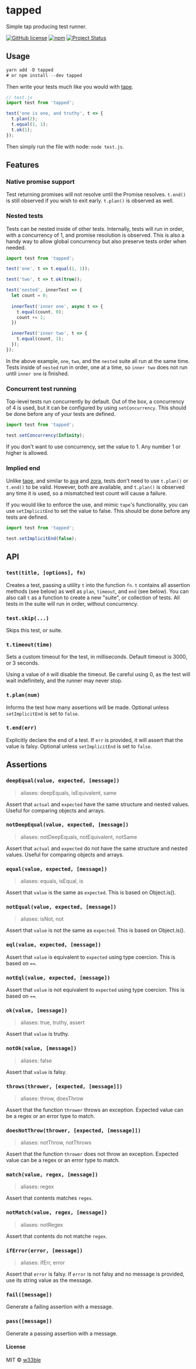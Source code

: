 # tapped

Simple tap producing test runner.

[![GitHub license](https://img.shields.io/badge/license-MIT-blue.svg)](https://raw.githubusercontent.com/w33ble/tapped/master/LICENSE)
[![npm](https://img.shields.io/npm/v/tapped.svg)](https://www.npmjs.com/package/tapped)
[![Project Status](https://img.shields.io/badge/status-experimental-orange.svg)](https://nodejs.org/api/documentation.html#documentation_stability_index)

## Usage

```js
yarn add -D tapped
# or npm install --dev tapped
```

Then write your tests much like you would with [tape](https://github.com/substack/tape).

```js
// test.js
import test from 'tapped';

test('one is one, and truthy', t => {
  t.plan(2);
  t.equal(1, 1);
  t.ok(1);
});
```

Then simply run the file with node: `node test.js`.

## Features

### Native promise support

Test returning promises will not resolve until the Promise resolves. `t.end()` is still observed if you wish to exit early. `t.plan()` is observed as well.

### Nested tests

Tests can be nested inside of other tests. Internally, tests will run in order, with a concurrency of 1, and promise resolution is observed. This is also a handy way to allow global concurrency but also preserve tests order when needed.

```js
import test from 'tapped';

test('one', t => t.equal(1, 1));

test('two', t => t.ok(true));

test('nested', innerTest => {
  let count = 0;
  
  innerTest('inner one', async t => {
    t.equal(count, 0);
    count += 1;
  })

  innerTest('inner two', t => {
    t.equal(count, 1);
  });
});
```

In the above example, `one`, `two`, and the `nested` suite all run at the same time. Tests inside of `nested` run in order, one at a time, so `inner two` does not run until `inner one` is finished.

### Concurrent test running

Top-level tests run concurrently by default. Out of the box, a concurrency of 4 is used, but it can be configured by using `setConcurrency`. This should be done before any of your tests are defined.

```js
import test from 'tapped';

test.setConcurrency(Infinity);
```

If you don't want to use concurrency, set the value to 1. Any number 1 or higher is allowed. 

### Implied end

Unlike [tape](https://github.com/substack/tape), and similar to [ava](https://github.com/avajs/ava) and [zora](https://github.com/lorenzofox3/zora), tests don't need to use `t.plan()` or `t.end()` to be valid. However, both are available, and `t.plan()` is observed any time it is used, so a mismatched test count will cause a failure.

If you would like to enforce the use, and mimic `tape`'s functionality, you can use `setImplicitEnd` to set the value to false. This should be done before any tests are defined.

```js
import test from 'tapped';

test.setImplicitEnd(false);
```

## API

### `test(title, [options], fn)`

Creates a test, passing a utility `t` into the function `fn`. `t` contains all assertion methods (see below) as well as `plan`, `timeout`, and `end` (see below). You can also call `t` as a function to create a new "suite", or collection of tests. All tests in the suite will run in order, without concurrency.

### `test.skip(...)`

Skips this test, or suite.

### `t.timeout(time)`

Sets a custom timeout for the test, in milliseconds. Default timeout is 3000, or 3 seconds. 

Using a value of `0` will disable the timeout. Be careful using 0, as the test will wait indefinitely, and the runner may never stop.

### `t.plan(num)`

Informs the test how many assertions will be made. Optional unless `setImplicitEnd` is set to `false`.

### `t.end(err)`

Explicitly declare the end of a test. If `err` is provided, it will assert that the value is falsy. Optional unless `setImplicitEnd` is set to `false`.

## Assertions

### `deepEqual(value, expected, [message])`

> aliases: deepEquals, isEquivalent, same

Assert that `actual` and `expected` have the same structure and nested values. Useful for comparing objects and arrays.

### `notDeepEqual(value, expected, [message])`

> aliases: notDeepEquals, notEquivalent, notSame

Assert that `actual` and `expected` do not have the same structure and nested values. Useful for comparing objects and arrays.

### `equal(value, expected, [message])`

> aliases: equals, isEqual, is

Assert that `value` is the same as `expected`. This is based on Object.is().

### `notEqual(value, expected, [message])`

> aliases: isNot, not

Assert that `value` is not the same as `expected`. This is based on Object.is().

### `eql(value, expected, [message])`

Assert that `value` is equivalent to `expected` using type coercion. This is based on `==`.

### `notEql(value, expected, [message])`

Assert that `value` is not equivalent to `expected` using type coercion. This is based on `==`.

### `ok(value, [message])`

> aliases: true, truthy, assert

Assert that `value` is truthy.

### `notOk(value, [message])`

> aliases: false

Assert that `value` is falsy.

### `throws(thrower, [expected, [message]])`

> aliases: throw, doesThrow

Assert that the function `thrower` throws an exception. Expected value can be a regex or an error type to match.

### `doesNotThrow(thrower, [expected, [message]])`

> aliases: notThrow, notThrows

Assert that the function `thrower` does not throw an exception. Expected value can be a regex or an error type to match.

### `match(value, regex, [message])`

> aliases: regex

Assert that contents matches `regex`.

### `notMatch(value, regex, [message])`

> aliases: notRegex

Assert that contents do not matche `regex`.

### `ifError(error, [message])`

> aliases: ifErr, error

Assert that `error` is falsy. If `error` is not falsy and no message is provided, use its string value as the message.

### `fail([message])`

Generate a failing assertion with a message.

### `pass([message])`

Generate a passing assertion with a message.


#### License

MIT © [w33ble](https://github.com/w33ble)
